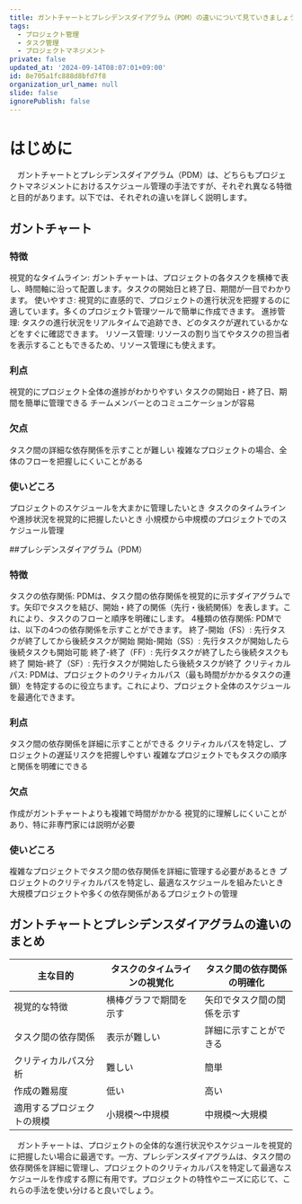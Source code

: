```yaml
---
title: ガントチャートとプレシデンスダイアグラム（PDM）の違いについて見ていきましょう
tags:
  - プロジェクト管理
  - タスク管理
  - プロジェクトマネジメント
private: false
updated_at: '2024-09-14T08:07:01+09:00'
id: 8e705a1fc888d8bfd7f8
organization_url_name: null
slide: false
ignorePublish: false
---
```

# はじめに
　ガントチャートとプレシデンスダイアグラム（PDM）は、どちらもプロジェクトマネジメントにおけるスケジュール管理の手法ですが、それぞれ異なる特徴と目的があります。以下では、それぞれの違いを詳しく説明します。

## ガントチャート
### 特徴
視覚的なタイムライン: ガントチャートは、プロジェクトの各タスクを横棒で表し、時間軸に沿って配置します。タスクの開始日と終了日、期間が一目でわかります。
使いやすさ: 視覚的に直感的で、プロジェクトの進行状況を把握するのに適しています。多くのプロジェクト管理ツールで簡単に作成できます。
進捗管理: タスクの進行状況をリアルタイムで追跡でき、どのタスクが遅れているかなどをすぐに確認できます。
リソース管理: リソースの割り当てやタスクの担当者を表示することもできるため、リソース管理にも使えます。
### 利点
視覚的にプロジェクト全体の進捗がわかりやすい
タスクの開始日・終了日、期間を簡単に管理できる
チームメンバーとのコミュニケーションが容易
### 欠点
タスク間の詳細な依存関係を示すことが難しい
複雑なプロジェクトの場合、全体のフローを把握しにくいことがある
### 使いどころ
プロジェクトのスケジュールを大まかに管理したいとき
タスクのタイムラインや進捗状況を視覚的に把握したいとき
小規模から中規模のプロジェクトでのスケジュール管理

##プレシデンスダイアグラム（PDM）
### 特徴
タスクの依存関係: PDMは、タスク間の依存関係を視覚的に示すダイアグラムです。矢印でタスクを結び、開始・終了の関係（先行・後続関係）を表します。これにより、タスクのフローと順序を明確にします。
4種類の依存関係: PDMでは、以下の4つの依存関係を示すことができます。
終了-開始（FS）: 先行タスクが終了してから後続タスクが開始
開始-開始（SS）: 先行タスクが開始したら後続タスクも開始可能
終了-終了（FF）: 先行タスクが終了したら後続タスクも終了
開始-終了（SF）: 先行タスクが開始したら後続タスクが終了
クリティカルパス: PDMは、プロジェクトのクリティカルパス（最も時間がかかるタスクの連鎖）を特定するのに役立ちます。これにより、プロジェクト全体のスケジュールを最適化できます。
### 利点
タスク間の依存関係を詳細に示すことができる
クリティカルパスを特定し、プロジェクトの遅延リスクを把握しやすい
複雑なプロジェクトでもタスクの順序と関係を明確にできる
### 欠点
作成がガントチャートよりも複雑で時間がかかる
視覚的に理解しにくいことがあり、特に非専門家には説明が必要
### 使いどころ
複雑なプロジェクトでタスク間の依存関係を詳細に管理する必要があるとき
プロジェクトのクリティカルパスを特定し、最適なスケジュールを組みたいとき
大規模プロジェクトや多くの依存関係があるプロジェクトの管理

## ガントチャートとプレシデンスダイアグラムの違いのまとめ

|主な目的|タスクのタイムラインの視覚化|タスク間の依存関係の明確化|
|---|---|---|
|視覚的な特徴|横棒グラフで期間を示す|矢印でタスク間の関係を示す|
|タスク間の依存関係|表示が難しい|詳細に示すことができる|
|クリティカルパス分析|難しい|簡単|
|作成の難易度|低い|高い|
|適用するプロジェクトの規模|小規模～中規模|中規模～大規模|

　ガントチャートは、プロジェクトの全体的な進行状況やスケジュールを視覚的に把握したい場合に最適です。一方、プレシデンスダイアグラムは、タスク間の依存関係を詳細に管理し、プロジェクトのクリティカルパスを特定して最適なスケジュールを作成する際に有用です。プロジェクトの特性やニーズに応じて、これらの手法を使い分けると良いでしょう。

